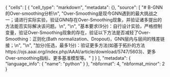 {
 "cells": [
  {
   "cell_type": "markdown",
   "metadata": {},
   "source": [
    "# B-GNN的Over-smoothing分析\n",
    "Over-Smoothing是现今GNN遇到的最大挑战之一；请进行实际实验，验证GNN存在Over-Smoothing现象，并验证诸多提出的方法能否实际解决该问题。\n",
    "\n",
    "基本要求(9分)：自行设计实验，严格控制变量，验证Over-Smoothing现象的存在，验证以下方法是否减轻了Over-Smoothing：正则化(Bath normalization、Dropout)，GNN层内与层间的残差链接；\n",
    "\n",
    "加分(任选，最多1分)：验证更多方法(如基于拓扑的方法https://ojs.aaai.org/index.php/AAAI/article/download/5747/5603)、更多Over-smoothing指标、更多基准模型等。"
   ]
  }
 ],
 "metadata": {
  "language_info": {
   "name": "python"
  }
 },
 "nbformat": 4,
 "nbformat_minor": 2
}
